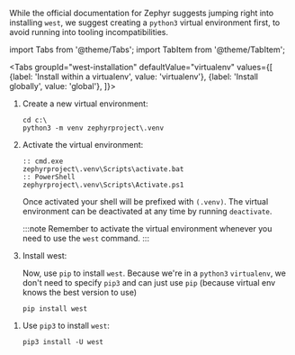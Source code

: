 
While the official documentation for Zephyr suggests jumping right into
installing `west`, we suggest creating a `python3` virtual environment
first, to avoid running into tooling incompatibilities.

import Tabs from '@theme/Tabs';
import TabItem from '@theme/TabItem';

<Tabs
groupId="west-installation"
defaultValue="virtualenv"
values={[
{label: 'Install within a virtualenv', value: 'virtualenv'},
{label: 'Install globally', value: 'global'},
]}>
<TabItem value="virtualenv">

1. Create a new virtual environment:

    ```shell
    cd c:\
    python3 -m venv zephyrproject\.venv
    ```

2. Activate the virtual environment:

    ```shell
    :: cmd.exe
    zephyrproject\.venv\Scripts\activate.bat
    :: PowerShell
    zephyrproject\.venv\Scripts\Activate.ps1
    ```

    Once activated your shell will be prefixed with `(.venv)`. The virtual environment can be deactivated at any time by running `deactivate`.

    :::note
    Remember to activate the virtual environment whenever you need to use the `west` command.
    :::

3. Install west:

    Now, use `pip` to install `west`. Because we're in a `python3` `virtualenv`, we don't need to specify `pip3` and can just use `pip` (because virtual env knows the best version to use)

    ```shell
    pip install west
    ```


</TabItem>
<TabItem value="global">

1. Use `pip3` to install `west`:

    ```shell
    pip3 install -U west
    ```

</TabItem>
</Tabs>
